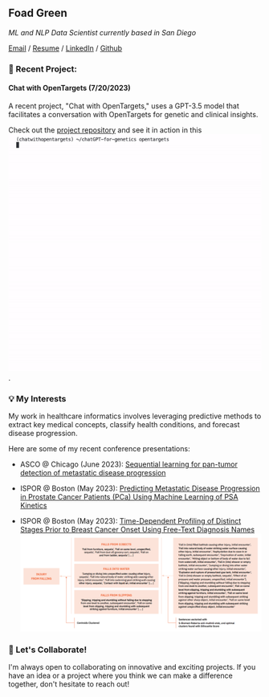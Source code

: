 ## Foad Green

_*ML and NLP Data Scientist currently based in San Diego*_

[Email](mailto:foadgreen@gmail.com)  /  [Resume](https://foadgr.github.io/cv/)  /  [LinkedIn](https://www.linkedin.com/in/foadgreen) /  [Github](https://www.github.com/foadgr)


### 🚀 Recent Project: 
#### Chat with OpenTargets (7/20/2023)

A recent project, "Chat with OpenTargets," uses a GPT-3.5 model that facilitates a conversation with OpenTargets for genetic and clinical insights. 

Check out the [project repository](https://github.com/foadgr/chatGPT-for-genetics) and see it in action in this ![demo video](/resources/chatwithopentargets.gif).

### 💡 My Interests

My work in healthcare informatics involves leveraging predictive methods to extract key medical concepts, classify health conditions, and forecast disease progression.

Here are some of my recent conference presentations:

- ASCO @ Chicago (June 2023): [Sequential learning for pan-tumor detection of metastatic disease progression](https://ascopubs.org/doi/abs/10.1200/JCO.2023.41.16_suppl.e13591?af=R)

- ISPOR @ Boston (May 2023): [Predicting Metastatic Disease Progression in Prostate Cancer Patients (PCa) Using Machine Learning of PSA Kinetics](https://www.ispor.org/heor-resources/presentations-database/presentation/intl2023-3666/126852)

- ISPOR @ Boston (May 2023): [Time-Dependent Profiling of Distinct Stages Prior to Breast Cancer Onset Using Free-Text Diagnosis Names](https://www.valueinhealthjournal.com/article/S1098-3015(23)02144-7/fulltext?_returnURL=https%3A%2F%2Flinkinghub.elsevier.com%2Fretrieve%2Fpii%2FS1098301523021447%3Fshowall%3Dtrue)
    ![Free-text transformation with Sentence Transformers (S-BERT)](/resources/SBERT_Diagram.png)


### 🤝 Let's Collaborate!

I'm always open to collaborating on innovative and exciting projects. If you have an idea or a project where you think we can make a difference together, don't hesitate to reach out!